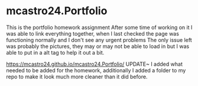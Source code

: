 # mcastro24.Portfolio
This is the portfolio homework assignment
After some time of working on it I was able to link everything together, when I last checked the page was functioning normally and I don't see any urgent problems
The only issue left was probably the pictures, they may or may not be able to load in but I was able to put in a alt tag to help it out a bit. 

https://mcastro24.github.io/mcastro24.Portfolio/ 
 UPDATE~
 I added what needed to be added for the homework, additionally I added a folder to my repo to make it look much more cleaner than it did before.
